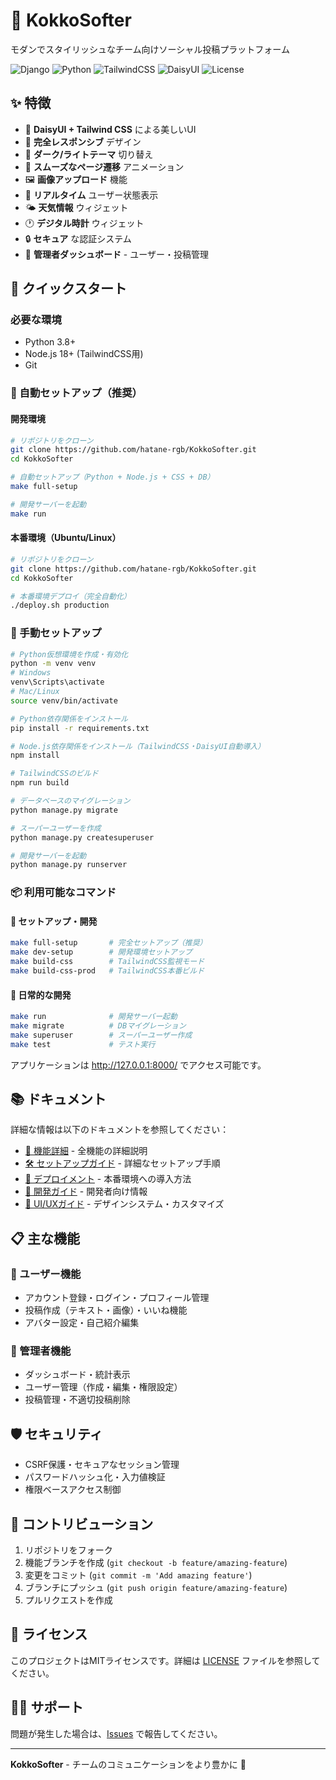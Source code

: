 # 🚀 KokkoSofter

モダンでスタイリッシュなチーム向けソーシャル投稿プラットフォーム

![Django](https://img.shields.io/badge/Django-5.2.4-green)
![Python](https://img.shields.io/badge/Python-3.8+-blue)
![TailwindCSS](https://img.shields.io/badge/TailwindCSS-4.1.11-blue)
![DaisyUI](https://img.shields.io/badge/DaisyUI-5.0.46-green)
![License](https://img.shields.io/badge/License-MIT-yellow)

## ✨ 特徴

- 🎨 **DaisyUI + Tailwind CSS** による美しいUI
- 📱 **完全レスポンシブ** デザイン  
- 🌙 **ダーク/ライトテーマ** 切り替え
- 💫 **スムーズなページ遷移** アニメーション
- 🖼️ **画像アップロード** 機能
- 👥 **リアルタイム** ユーザー状態表示
- 🌤️ **天気情報** ウィジェット
- 🕐 **デジタル時計** ウィジェット
- 🔒 **セキュア** な認証システム
- 👑 **管理者ダッシュボード** - ユーザー・投稿管理

## 🚀 クイックスタート

### 必要な環境
- Python 3.8+
- Node.js 18+ (TailwindCSS用)
- Git

### 🎯 自動セットアップ（推奨）

#### 開発環境
```bash
# リポジトリをクローン
git clone https://github.com/hatane-rgb/KokkoSofter.git
cd KokkoSofter

# 自動セットアップ（Python + Node.js + CSS + DB）
make full-setup

# 開発サーバーを起動
make run
```

#### 本番環境（Ubuntu/Linux）
```bash
# リポジトリをクローン
git clone https://github.com/hatane-rgb/KokkoSofter.git
cd KokkoSofter

# 本番環境デプロイ（完全自動化）
./deploy.sh production
```

### 🔧 手動セットアップ

```bash
# Python仮想環境を作成・有効化
python -m venv venv
# Windows
venv\Scripts\activate
# Mac/Linux  
source venv/bin/activate

# Python依存関係をインストール
pip install -r requirements.txt

# Node.js依存関係をインストール（TailwindCSS・DaisyUI自動導入）
npm install

# TailwindCSSのビルド
npm run build

# データベースのマイグレーション
python manage.py migrate

# スーパーユーザーを作成
python manage.py createsuperuser

# 開発サーバーを起動
python manage.py runserver
```

### 📦 利用可能なコマンド

#### 🚀 セットアップ・開発
```bash
make full-setup       # 完全セットアップ（推奨）
make dev-setup        # 開発環境セットアップ
make build-css        # TailwindCSS監視モード
make build-css-prod   # TailwindCSS本番ビルド
```

#### 🔧 日常的な開発
```bash
make run              # 開発サーバー起動
make migrate          # DBマイグレーション
make superuser        # スーパーユーザー作成
make test             # テスト実行
```

アプリケーションは http://127.0.0.1:8000/ でアクセス可能です。

## 📚 ドキュメント

詳細な情報は以下のドキュメントを参照してください：

- [📖 機能詳細](docs/FEATURES.md) - 全機能の詳細説明
- [🛠️ セットアップガイド](docs/SETUP.md) - 詳細なセットアップ手順  
- [🚀 デプロイメント](docs/DEPLOYMENT.md) - 本番環境への導入方法
- [🔧 開発ガイド](docs/DEVELOPMENT.md) - 開発者向け情報
- [🎨 UI/UXガイド](docs/UI_GUIDE.md) - デザインシステム・カスタマイズ

## 📋 主な機能

### 👤 ユーザー機能
- アカウント登録・ログイン・プロフィール管理
- 投稿作成（テキスト・画像）・いいね機能
- アバター設定・自己紹介編集

### 👑 管理者機能  
- ダッシュボード・統計表示
- ユーザー管理（作成・編集・権限設定）
- 投稿管理・不適切投稿削除

## 🛡️ セキュリティ

- CSRF保護・セキュアなセッション管理
- パスワードハッシュ化・入力値検証
- 権限ベースアクセス制御

## 🤝 コントリビューション

1. リポジトリをフォーク
2. 機能ブランチを作成 (`git checkout -b feature/amazing-feature`)
3. 変更をコミット (`git commit -m 'Add amazing feature'`)
4. ブランチにプッシュ (`git push origin feature/amazing-feature`)
5. プルリクエストを作成

## 📄 ライセンス

このプロジェクトはMITライセンスです。詳細は [LICENSE](LICENSE) ファイルを参照してください。

## 🙋‍♂️ サポート

問題が発生した場合は、[Issues](https://github.com/hatane-rgb/KokkoSofter/issues) で報告してください。

---

**KokkoSofter** - チームのコミュニケーションをより豊かに 🌟
